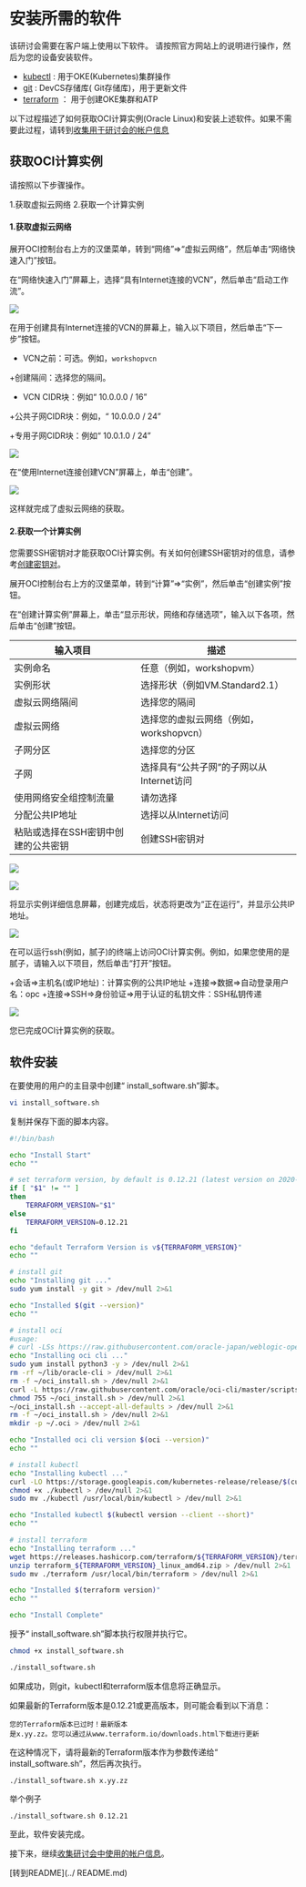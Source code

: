 安装所需的软件
======

该研讨会需要在客户端上使用以下软件。
请按照官方网站上的说明进行操作，然后为您的设备安装软件。

- [kubectl](https://kubernetes.io/ja/docs/tasks/tools/install-kubectl/) : 用于OKE(Kubernetes)集群操作
- [git](https://git-scm.com/book/ja/v2/%E4%BD%BF%E3%81%84%E5%A7%8B%E3%82%81%E3%82%8B-Git%E3%81%AE%E3%82%A4%E3%83%B3%E3%82%B9%E3%83%88%E3%83%BC%E3%83%AB) : DevCS存储库( Git存储库)，用于更新文件
- [terraform](https://www.terraform.io/downloads.html) ： 用于创建OKE集群和ATP

以下过程描述了如何获取OCI计算实例(Oracle Linux)和安装上述软件。如果不需要此过程，请转到[收集用于研讨会的帐户信息](WorkshopGuide200GatherInformation.md)

获取OCI计算实例
-------
请按照以下步骤操作。

1.获取虚拟云网络
2.获取一个计算实例

#### 1.获取虚拟云网络

展开OCI控制台右上方的汉堡菜单，转到“网络”⇒“虚拟云网络”，然后单击“网络快速入门”按钮。

在“网络快速入门”屏幕上，选择“具有Internet连接的VCN”，然后单击“启动工作流”。

![](images/0001.jpg)

在用于创建具有Internet连接的VCN的屏幕上，输入以下项目，然后单击“下一步”按钮。

+ VCN之前：可选。例如，`workshopvcn`

+创建隔间：选择您的隔间。

+ VCN CIDR块：例如“ 10.0.0.0 / 16”

+公共子网CIDR块：例如，“ 10.0.0.0 / 24”

+专用子网CIDR块：例如“ 10.0.1.0 / 24”

![](images/0002.jpg)

在“使用Internet连接创建VCN”屏幕上，单击“创建”。

![](images/0010.jpg)

这样就完成了虚拟云网络的获取。

#### 2.获取一个计算实例

您需要SSH密钥对才能获取OCI计算实例。有关如何创建SSH密钥对的信息，请参考[创建密钥对](https://docs.oracle.com/cd/E97706_01/Content/GSG/Tasks/creatingkeys.htm)。

展开OCI控制台右上方的汉堡菜单，转到“计算”⇒“实例”，然后单击“创建实例”按钮。

在“创建计算实例”屏幕上，单击“显示形状，网络和存储选项”，输入以下各项，然后单击“创建”按钮。

输入项目|描述
-|-
实例命名|任意（例如，workshopvm）
实例形状|选择形状（例如VM.Standard2.1）
虚拟云网络隔间|选择您的隔间
虚拟云网络|选择您的虚拟云网络（例如，workshopvcn）
子网分区|选择您的分区
子网|选择具有“公共子网”的子网以从Internet访问
使用网络安全组控制流量|请勿选择
分配公共IP地址|选择以从Internet访问
粘贴或选择在SSH密钥中创建的公共密钥|创建SSH密钥对

![](images/0018.jpg)

![](images/0020.jpg)

将显示实例详细信息屏幕，创建完成后，状态将更改为“正在运行”，并显示公共IP地址。

![](images/0030.jpg)

在可以运行ssh(例如，腻子)的终端上访问OCI计算实例。例如，如果您使用的是腻子，请输入以下项目，然后单击“打开”按钮。

+会话⇒主机名(或IP地址)：计算实例的公共IP地址
+连接⇒数据⇒自动登录用户名：opc
+连接⇒SSH⇒身份验证⇒用于认证的私钥文件：SSH私钥传递

![](images/0040.jpg)

您已完成OCI计算实例的获取。

软件安装
---------

在要使用的用户的主目录中创建“ install_software.sh”脚本。

```sh
vi install_software.sh
```

复制并保存下面的脚本内容。
```sh
#!/bin/bash

echo "Install Start"
echo ""

# set terraform version, by default is 0.12.21 (latest version on 2020-03-05)
if [ "$1" != "" ]
then
    TERRAFORM_VERSION="$1"
else
    TERRAFORM_VERSION=0.12.21
fi

echo "default Terraform Version is v${TERRAFORM_VERSION}"
echo ""

# install git
echo "Installing git ..."
sudo yum install -y git > /dev/null 2>&1

echo "Installed $(git --version)"
echo ""

# install oci
#usage:
# curl -LSs https://raw.githubusercontent.com/oracle-japan/weblogic-operator-handson/scripts/master/bin/install-oci.sh | bash
echo "Installing oci cli ..."
sudo yum install python3 -y > /dev/null 2>&1
rm -rf ~/lib/oracle-cli > /dev/null 2>&1
rm -f ~/oci_install.sh > /dev/null 2>&1
curl -L https://raw.githubusercontent.com/oracle/oci-cli/master/scripts/install/install.sh --output ~/oci_install.sh > /dev/null 2>&1
chmod 755 ~/oci_install.sh > /dev/null 2>&1
~/oci_install.sh --accept-all-defaults > /dev/null 2>&1
rm -f ~/oci_install.sh > /dev/null 2>&1
mkdir -p ~/.oci > /dev/null 2>&1

echo "Installed oci cli version $(oci --version)"
echo ""

# install kubectl
echo "Installing kubectl ..."
curl -LO https://storage.googleapis.com/kubernetes-release/release/$(curl -s https://storage.googleapis.com/kubernetes-release/release/stable.txt)/bin/linux/amd64/kubectl > /dev/null 2>&1
chmod +x ./kubectl > /dev/null 2>&1
sudo mv ./kubectl /usr/local/bin/kubectl > /dev/null 2>&1

echo "Installed kubectl $(kubectl version --client --short)"
echo ""

# install terraform
echo "Installing terraform ..."
wget https://releases.hashicorp.com/terraform/${TERRAFORM_VERSION}/terraform_${TERRAFORM_VERSION}_linux_amd64.zip > /dev/null 2>&1
unzip terraform_${TERRAFORM_VERSION}_linux_amd64.zip > /dev/null 2>&1
sudo mv ./terraform /usr/local/bin/terraform > /dev/null 2>&1

echo "Installed $(terraform version)"
echo ""

echo "Install Complete"
```

授予“ install_software.sh”脚本执行权限并执行它。

```sh
chmod +x install_software.sh
```
```sh
./install_software.sh
```

如果成功，则git，kubectl和terraform版本信息将正确显示。

如果最新的Terraform版本是0.12.21或更高版本，则可能会看到以下消息：

```
您的Terraform版本已过时！最新版本
是x.yy.zz。您可以通过从www.terraform.io/downloads.html下载进行更新
```

在这种情况下，请将最新的Terraform版本作为参数传递给“ install_software.sh”，然后再次执行。

```
./install_software.sh x.yy.zz
```

举个例子
```
./install_software.sh 0.12.21
```

至此，软件安装完成。

接下来，继续[收集研讨会中使用的帐户信息](WorkshopGuide200GatherInformation.md)。

[转到README](../ README.md)